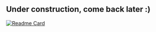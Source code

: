 ## Under construction, come back later :)

[![Readme Card](https://github-readme-stats.vercel.app/api/pin/?username=reinaldoassis&repo=dscodebase)](https://github.com/reinaldoassis/dscodebase)
